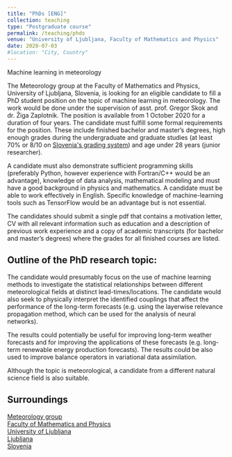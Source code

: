 ```yaml
---
title: "PhDs [ENG]"
collection: teaching
type: "Postgraduate course"
permalink: /teaching/phds
venue: "University of Ljubljana, Faculty of Mathematics and Physics"
date: 2020-07-03
#location: "City, Country"
---
```


Machine learning in meteorology

The Meteorology group at the Faculty of Mathematics and Physics, University of Ljubljana, Slovenia, is looking for an eligible candidate to fill a PhD student position on the topic of machine learning in meteorology. The work would be done under the supervision of asst. prof. Gregor Skok and dr. Žiga Zaplotnik. The position is available from 1 October 2020 for a duration of four years. The candidate must fulfill some formal requirements for the position. These include finished bachelor and master’s degrees, high enough grades during the undergraduate and graduate studies (at least 70% or 8/10 on [Slovenia's grading system](https://www.uni-lj.si/study/information/grading-system/)) and age under 28 years (junior researcher).

A candidate must also demonstrate sufficient programming skills (preferably Python, however experience with Fortran/C++ would be an advantage), knowledge of data analysis, mathematical modeling and must have a good background in physics and mathematics. A candidate must be able to work effectively in English. Specific knowledge of machine-learning tools such as TensorFlow would be an advantage but is not essential.

The candidates should submit a single pdf that contains a motivation letter, CV with all relevant information such as education and a description of previous work experience and a copy of academic transcripts (for bachelor and master’s degrees) where the grades for all finished courses are listed.

## Outline of the PhD research topic:
The candidate would presumably focus on the use of machine learning methods to investigate the statistical relationships between different meteorological fields at distinct lead-times/locations. The candidate would also seek to physically interpret the identified couplings that affect the performance of the long-term forecasts (e.g. using the layerwise relevance propagation method, which can be used for the analysis of neural networks).

The results could potentially be useful for improving long-term weather forecasts and for improving the applications of these forecasts (e.g. long-term renewable energy production forecasts). The results could be also used to improve balance operators in variational data assimilation.

Although the topic is meteorological, a candidate from a different natural science field is also suitable.

## Surroundings
[Meteorology group](http://meteo.fmf.uni-lj.si/en/node)  
[Faculty of Mathematics and Physics](https://www.fmf.uni-lj.si/en/)  
[University of Ljubljana](https://www.uni-lj.si/eng/)  
[Ljubljana](https://en.wikipedia.org/wiki/Ljubljana)  
[Slovenia](https://www.slovenia.info/en)  
